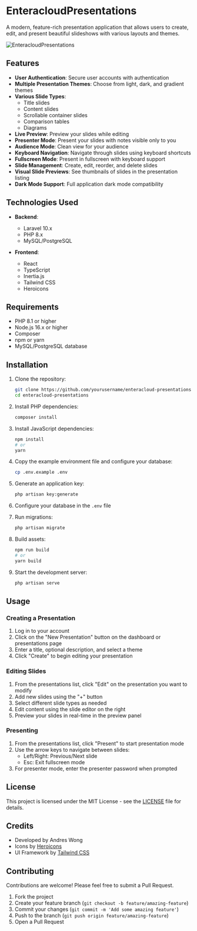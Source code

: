 # EnteracloudPresentations

A modern, feature-rich presentation application that allows users to create, edit, and present beautiful slideshows with various layouts and themes.

![EnteracloudPresentations](https://via.placeholder.com/1200x600?text=EnteracloudPresentations)

## Features

- **User Authentication**: Secure user accounts with authentication
- **Multiple Presentation Themes**: Choose from light, dark, and gradient themes
- **Various Slide Types**:
  - Title slides
  - Content slides
  - Scrollable container slides
  - Comparison tables
  - Diagrams
- **Live Preview**: Preview your slides while editing
- **Presenter Mode**: Present your slides with notes visible only to you
- **Audience Mode**: Clean view for your audience
- **Keyboard Navigation**: Navigate through slides using keyboard shortcuts
- **Fullscreen Mode**: Present in fullscreen with keyboard support
- **Slide Management**: Create, edit, reorder, and delete slides
- **Visual Slide Previews**: See thumbnails of slides in the presentation listing
- **Dark Mode Support**: Full application dark mode compatibility

## Technologies Used

- **Backend**:
  - Laravel 10.x
  - PHP 8.x
  - MySQL/PostgreSQL

- **Frontend**:
  - React
  - TypeScript
  - Inertia.js
  - Tailwind CSS
  - Heroicons

## Requirements

- PHP 8.1 or higher
- Node.js 16.x or higher
- Composer
- npm or yarn
- MySQL/PostgreSQL database

## Installation

1. Clone the repository:
   ```bash
   git clone https://github.com/yourusername/enteracloud-presentations.git
   cd enteracloud-presentations
   ```

2. Install PHP dependencies:
   ```bash
   composer install
   ```

3. Install JavaScript dependencies:
   ```bash
   npm install
   # or
   yarn
   ```

4. Copy the example environment file and configure your database:
   ```bash
   cp .env.example .env
   ```

5. Generate an application key:
   ```bash
   php artisan key:generate
   ```

6. Configure your database in the `.env` file

7. Run migrations:
   ```bash
   php artisan migrate
   ```

8. Build assets:
   ```bash
   npm run build
   # or
   yarn build
   ```

9. Start the development server:
   ```bash
   php artisan serve
   ```

## Usage

### Creating a Presentation

1. Log in to your account
2. Click on the "New Presentation" button on the dashboard or presentations page
3. Enter a title, optional description, and select a theme
4. Click "Create" to begin editing your presentation

### Editing Slides

1. From the presentations list, click "Edit" on the presentation you want to modify
2. Add new slides using the "+" button
3. Select different slide types as needed
4. Edit content using the slide editor on the right
5. Preview your slides in real-time in the preview panel

### Presenting

1. From the presentations list, click "Present" to start presentation mode
2. Use the arrow keys to navigate between slides:
   - Left/Right: Previous/Next slide
   - Esc: Exit fullscreen mode
3. For presenter mode, enter the presenter password when prompted

## License

This project is licensed under the MIT License - see the [LICENSE](LICENSE) file for details.

## Credits

- Developed by Andres Wong
- Icons by [Heroicons](https://heroicons.com/)
- UI Framework by [Tailwind CSS](https://tailwindcss.com/)

## Contributing

Contributions are welcome! Please feel free to submit a Pull Request.

1. Fork the project
2. Create your feature branch (`git checkout -b feature/amazing-feature`)
3. Commit your changes (`git commit -m 'Add some amazing feature'`)
4. Push to the branch (`git push origin feature/amazing-feature`)
5. Open a Pull Request
